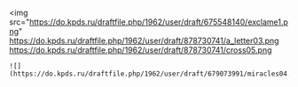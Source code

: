 

<img src="https://do.kpds.ru/draftfile.php/1962/user/draft/675548140/exclame1.png" 
https://do.kpds.ru/draftfile.php/1962/user/draft/878730741/a_letter03.png
https://do.kpds.ru/draftfile.php/1962/user/draft/878730741/cross05.png


    ![](https://do.kpds.ru/draftfile.php/1962/user/draft/679073991/miracles04.png}


